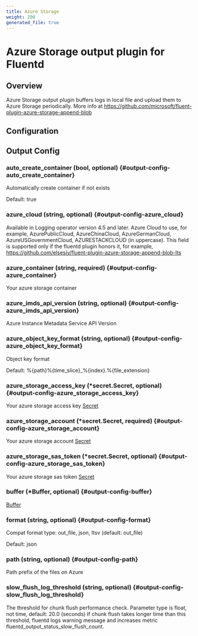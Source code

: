 ```yaml
---
title: Azure Storage
weight: 200
generated_file: true
---
```


# Azure Storage output plugin for Fluentd
## Overview
Azure Storage output plugin buffers logs in local file and upload them to Azure Storage periodically.
More info at https://github.com/microsoft/fluent-plugin-azure-storage-append-blob

## Configuration
## Output Config

### auto_create_container (bool, optional) {#output-config-auto_create_container}

Automatically create container if not exists

Default: true

### azure_cloud (string, optional) {#output-config-azure_cloud}

Available in Logging operator version 4.5 and later. Azure Cloud to use, for example, AzurePublicCloud, AzureChinaCloud, AzureGermanCloud, AzureUSGovernmentCloud, AZURESTACKCLOUD (in uppercase). This field is supported only if the fluentd plugin honors it, for example, https://github.com/elsesiy/fluent-plugin-azure-storage-append-blob-lts 


### azure_container (string, required) {#output-config-azure_container}

Your azure storage container 


### azure_imds_api_version (string, optional) {#output-config-azure_imds_api_version}

Azure Instance Metadata Service API Version 


### azure_object_key_format (string, optional) {#output-config-azure_object_key_format}

Object key format

Default: %{path}%{time_slice}_%{index}.%{file_extension}

### azure_storage_access_key (*secret.Secret, optional) {#output-config-azure_storage_access_key}

Your azure storage access key [Secret](../secret/) 


### azure_storage_account (*secret.Secret, required) {#output-config-azure_storage_account}

Your azure storage account [Secret](../secret/) 


### azure_storage_sas_token (*secret.Secret, optional) {#output-config-azure_storage_sas_token}

Your azure storage sas token [Secret](../secret/) 


### buffer (*Buffer, optional) {#output-config-buffer}

[Buffer](../buffer/) 


### format (string, optional) {#output-config-format}

Compat format type: out_file, json, ltsv (default: out_file) 

Default: json

### path (string, optional) {#output-config-path}

Path prefix of the files on Azure 


### slow_flush_log_threshold (string, optional) {#output-config-slow_flush_log_threshold}

The threshold for chunk flush performance check. Parameter type is float, not time, default: 20.0 (seconds) If chunk flush takes longer time than this threshold, fluentd logs warning message and increases metric fluentd_output_status_slow_flush_count. 



